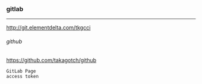 ### gitlab
---
http://git.elementdelta.com/tkgcci

###### github
https://github.com/takagotch/github

```
GitLab Page
access token



```

```
```

```
```


